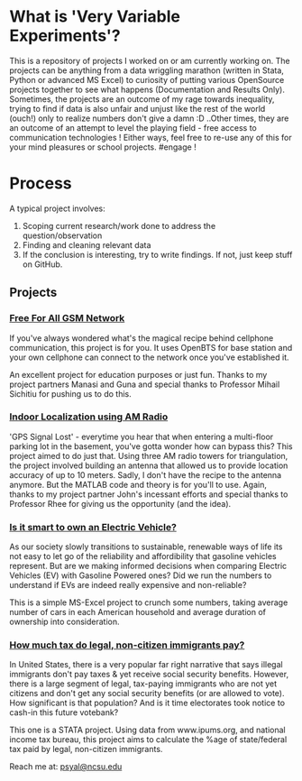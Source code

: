 # What is 'Very Variable Experiments'?

This is a repository of projects I worked on or am currently working on. The projects can be anything from a data wriggling  marathon (written in Stata, Python or advanced MS Excel) to curiosity of putting various OpenSource projects together to see what happens (Documentation and Results Only). Sometimes, the projects are an outcome of my rage towards inequality, trying to find if data is also unfair and unjust like the rest of the world (ouch!) only to realize numbers don't give a damn :D ..Other times, they are an outcome of an attempt to level the playing field - free access to communication technologies ! Either ways, feel free to re-use any of this for your mind pleasures or school projects. #engage !

# Process

A typical project involves:
1. Scoping current research/work done to address the question/observation
2. Finding and cleaning relevant data
3. If the conclusion is interesting, try to write findings. If not, just keep stuff on GitHub.


## Projects

### [Free For All GSM Network]()
<p>If you've always wondered what's the magical recipe behind cellphone communication, this project is for you. It uses OpenBTS for base station and your own cellphone can connect to the network once you've established it.</p>
<p>An excellent project for education purposes or just fun. Thanks to my project partners Manasi and Guna and special thanks to Professor Mihail Sichitiu for pushing us to do this.</p>

### [Indoor Localization using AM Radio](https://github.com/PSyalPySal/VeryVariableExperiments/tree/master/IndoorLocalizationAMRadioWaves)
'GPS Signal Lost' - everytime you hear that when entering a multi-floor parking lot in the basement, you've gotta wonder how can bypass this? This project aimed to do just that. Using three AM radio towers for triangulation, the project involved building an antenna that allowed us to provide location accuracy of up to 10 meters. Sadly, I don't have the recipe to the antenna anymore. But the MATLAB code and theory is for you'll to use. Again, thanks to my project partner John's incessant efforts and special thanks to Professor Rhee for giving us the opportunity (and the idea).

### [Is it smart to own an Electric Vehicle?]()
<p>As our society slowly transitions to sustainable, renewable ways of life its not easy to let go of the reliability and affordibility that gasoline vehicles represent. But are we making informed decisions when comparing Electric Vehicles (EV) with Gasoline Powered ones? Did we run the numbers to understand if EVs are indeed really expensive and non-reliable? </p>
This is a simple MS-Excel project to crunch some numbers, taking average number of cars in each American household and average duration of ownership into consideration.

### [How much tax do legal, non-citizen immigrants pay?]()
<p> In United States, there is a very popular far right narrative that says illegal immigrants don't pay taxes & yet receive social security benefits. However, there is a large segment of legal, tax-paying immigrants who are not yet citizens and don't get any social security benefits (or are allowed to vote). How significant is that population? And is it time electorates took notice to cash-in this future votebank? </p>
This one is a STATA project. Using data from www.ipums.org, and national income tax bureau, this project aims to calculate the %age of state/federal tax paid by legal, non-citizen immigrants.










Reach me at: psyal@ncsu.edu
